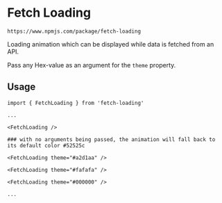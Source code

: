# Fetch Loading

```
https://www.npmjs.com/package/fetch-loading
```

Loading animation which can be displayed while data is fetched from an API.

Pass any Hex-value as an argument for the ```theme``` property.

## Usage

```
import { FetchLoading } from 'fetch-loading'

...

<FetchLoading />

### with no arguments being passed, the animation will fall back to its default color #52525c

<FetchLoading theme="#a2d1aa" />

<FetchLoading theme="#fafafa" />

<FetchLoading theme="#000000" />

...
```
